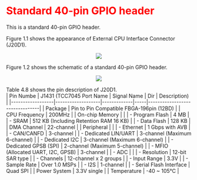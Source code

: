 <h1 style="color:red">
  Standard 40-pin GPIO header
</h1>


This is a standard 40-pin GPIO header.  

Figure 1.1 shows the appearance of External CPU Interface Connector (J20D1).
<p align="center"><img src="https://github.com/Topst-Dev/Documentation/assets/161264431/2f34173f-32e3-413b-bc76-e545f0fb9205"></p>  

Figure 1.2 shows the schematic of a standard 40-pin GPIO header.
<p align="center"><img src="https://github.com/Topst-Dev/Documentation/assets/161264431/3bafd724-c0d9-4ea3-90d4-1640f28e55c6"></p>  

Table 4.8 shows the pin description of J20D1.  
|  Pin Numbe        | J1431 (TCC7045 Port Name | Signal Name | Dir | Description)                    |
|------------------|-------------------|-------------|-----|--------------------------------|
| Package          | Pin to Pin Compatible FBGA-196pin (12BD) |
| CPU Frequency    | 200MHz                               |
| On-chip Memory   |                                      |
| - Program Flash  | 4 MB                                 |
| - SRAM           | 512 KB (Including Retention RAM 16 KB) |
| - Data Flash     | 128 KB                               |
| DMA Channel      | 22-channel                           |
| Peripheral       |                                      |
| - Ethernet       | 1 Gbps with AVB                      |
| - CAN/CANFD      | 3-channel                            |
| - Dedicated LIN/UART | 3-channel (Maximum 6-channel)    |
| - Dedicated I2C  | 3-channel (Maximum 6-channel)        |
| - Dedicated GPSB (SPI) | 2-channel (Maximum 5-channel)   |
| - MFIO (Allocated UART, I2C, GPSB) | 3-channel     |
| - ADC            |                                      |
|   - Resolution  | 12-bit SAR type                      |
|   - Channels    | 12-channel x 2 groups                |
|   - Input Range | 3.3V                                 |
|   - Sample Rate | Over 1.0 MSPs                        |
| - I2S            | 1-channel                            |
| - Serial Flash Interface | Quad SPI                        |
| Power System     | 3.3V single                          |
| Temperature      | -40 ~ 105℃                          |
